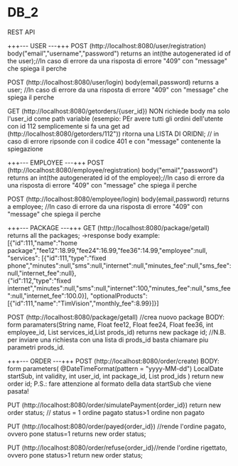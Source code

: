 # DB_2
REST API

+++--- USER ---+++
POST (http://localhost:8080/user/registration) 
  body("email","username","password")
returns an int(the autogenerated id of the user);//In caso di errore da una risposta di errore "409" con "message" che spiega il perche

POST (http://localhost:8080/user/login)
    body(email,password)
returns a user; //In caso di errore da una risposta di errore "409" con "message" che spiega il perche

GET (http://localhost:8080/getorders/{user_id})
  NON richiede body ma solo l'user_id come path variable (esempio: PEr avere tutti gli ordini dell'utente con id 112 semplicemente si fa una get ad (http://localhost:8080/getorders/112"))
 ritorna una LISTA DI ORIDNI; // in caso di errore ripsonde con il codice 401 e con "message" contenente la spiegazione


+++--- EMPLOYEE ---+++
POST (http://localhost:8080/employee/registration) 
  body("email","password")
returns an int(the autogenerated id of the employee);//In caso di errore da una risposta di errore "409" con "message" che spiega il perche

POST (http://localhost:8080/employee/login)
    body(email,password)
returns a employee; //In caso di errore da una risposta di errore "409" con "message" che spiega il perche



+++--- PACKAGE ---+++
GET (http://localhost:8080/package/getall)
  returns all the packages; 
->response body example:
[{"id":111,"name":"home package","fee12":18.99,"fee24":16.99,"fee36":14.99,"employee":null,
"services":
    [{"id":111,"type":"fixed phone","minutes":null,"sms":null,"internet":null,"minutes_fee":null,"sms_fee":null,"internet_fee":null},             
    {"id":112,"type":"fixed internet","minutes":null,"sms":null,"internet":100,"minutes_fee":null,"sms_fee":null,"internet_fee":100.0}],
"optionalProducts":
    [{"id":111,"name":"TimVision","monthly_fee":8.99}]}]
    
POST (http://localhost:8080/package/getall) //crea nuovo package
  BODY:    form paramaters(String name, Float fee12, Float fee24, Float fee36, int employee_id, List<Integer> services_id,List<Integer> prods_id) 
    returns new package id;
//N.B. per inviare una richiesta con una lista di prods_id basta chiamare piu parametri prods_id.
  
+++--- ORDER ---+++
POST (http://localhost:8080/order/create)
  BODY: form parameters(    @DateTimeFormat(pattern = "yyyy-MM-dd") LocalDate startSub, int validity, int user_id, int package_id, List<Integer> prod_ids ) 
return new order id; 
 P.S.: fare attenzione al formato della data startSub che viene pasata!

  
  
  PUT (http://localhost:8080/order/simulatePayment{order_id})
  return new order status; // status = 1 ordine pagato status>1 ordine non pagato 
 
  PUT (http://localhost:8080/order/payed{order_id}) //rende l'ordine pagato, ovvero pone status=1
  returns new order status;

  PUT (http://localhost:8080/order/refuse{order_id}//rende l'ordine rigettato, ovvero pone status>1
  return new order status;


